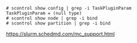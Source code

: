 
```
# scontrol show config | grep -i TaskPluginParam 
TaskPluginParam = (null type) 
# scontrol show node | grep -i bind 
# scontrol show partition | grep -i bind
```

https://slurm.schedmd.com/mc_support.html
